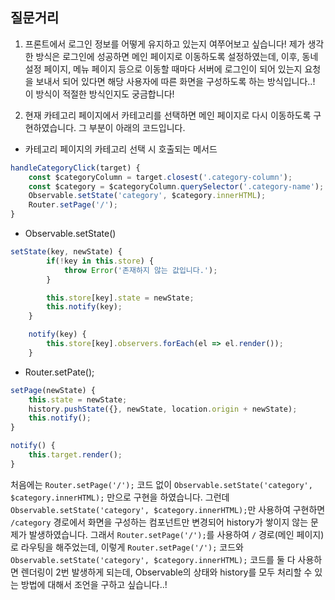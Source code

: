 ## 질문거리
1. 프론트에서 로그인 정보를 어떻게 유지하고 있는지 여쭈어보고 싶습니다! 제가 생각한 방식은 로그인에 성공하면 
메인 페이지로 이동하도록 설정하였는데, 이후, 동네 설정 페이지, 메뉴 페이지 등으로 이동할 때마다 서버에 로그인이 되어 있는지
요청을 보내서 되어 있다면 해당 사용자에 따른 화면을 구성하도록 하는 방식입니다..! 이 방식이 적절한 방식인지도 궁금합니다!

2. 현재 카테고리 페이지에서 카테고리를 선택하면 메인 페이지로 다시 이동하도록 구현하였습니다. 그 부분이 아래의 코드입니다.
- 카테고리 페이지의 카테고리 선택 시 호출되는 메서드
```javascript
handleCategoryClick(target) {
    const $categoryColumn = target.closest('.category-column');
    const $category = $categoryColumn.querySelector('.category-name');
    Observable.setState('category', $category.innerHTML);
    Router.setPage('/');
}
```

- Observable.setState()
```javascript
setState(key, newState) {
        if(!key in this.store) {
            throw Error('존재하지 않는 값입니다.');
        }

        this.store[key].state = newState;
        this.notify(key);
    }

    notify(key) {
        this.store[key].observers.forEach(el => el.render());
    }
```

- Router.setPate();
```javascript
setPage(newState) {
    this.state = newState;
    history.pushState({}, newState, location.origin + newState);
    this.notify();
}

notify() {
    this.target.render();
}
```

처음에는 `Router.setPage('/');` 코드 없이 `Observable.setState('category', $category.innerHTML);` 만으로 구현을 하였습니다. 그런데 `Observable.setState('category', $category.innerHTML);`만 사용하여 구현하면 `/category` 경로에서 화면을 구성하는 컴포넌트만 변경되어 history가 쌓이지 않는 문제가 발생하였습니다. 그래서 `Router.setPage('/');`를 사용하여 `/` 경로(메인 페이지)로 라우팅을 해주었는데, 이렇게 `Router.setPage('/');` 코드와 `Observable.setState('category', $category.innerHTML);` 코드를 둘 다 사용하면 렌더링이 2번 발생하게 되는데, Observable의 상태와 history를 모두 처리할 수 있는 방법에 대해서 조언을 구하고 싶습니다..!

